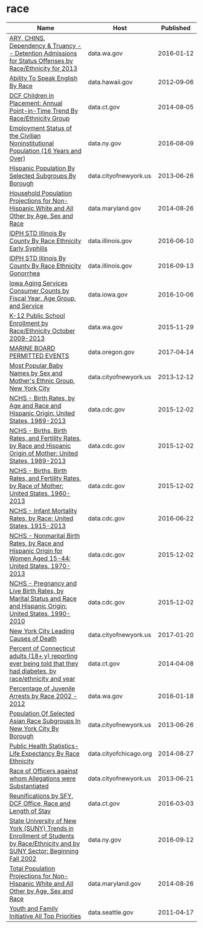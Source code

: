 # race

Name | Host | Published
---- | ---- | ---------
[ARY, CHINS, Dependency & Truancy -- Detention Admissions for Status Offenses by Race/Ethnicity for 2013](../datasets/mg62-47yg.md) | data.wa.gov | 2016&#x2011;01&#x2011;12
[Ability To Speak English By Race](../datasets/avad-trha.md) | data.hawaii.gov | 2012&#x2011;09&#x2011;06
[DCF Children in Placement: Annual Point-in-Time Trend By Race/Ethnicity Group](../datasets/4g5q-njpq.md) | data.ct.gov | 2014&#x2011;08&#x2011;05
[Employment Status of the Civilian Noninstitutional Population (16 Years and Over)](../datasets/wkup-gbbg.md) | data.ny.gov | 2016&#x2011;08&#x2011;09
[Hispanic Population By Selected Subgroups By Borough](../datasets/w9du-8cu6.md) | data.cityofnewyork.us | 2013&#x2011;06&#x2011;26
[Household Population Projections for Non-Hispanic White and All Other by Age, Sex and Race](../datasets/2n4q-ikbx.md) | data.maryland.gov | 2014&#x2011;08&#x2011;26
[IDPH STD Illinois By County By Race Ethnicity Early Syphilis](../datasets/9jqz-nfak.md) | data.illinois.gov | 2016&#x2011;06&#x2011;10
[IDPH STD Illinois By County By Race Ethnicity Gonorrhea](../datasets/mypp-sb8d.md) | data.illinois.gov | 2016&#x2011;09&#x2011;13
[Iowa Aging Services Consumer Counts by Fiscal Year, Age Group, and Service](../datasets/3qxc-gxc2.md) | data.iowa.gov | 2016&#x2011;10&#x2011;06
[K-12 Public School Enrollment by Race/Ethnicity October 2009-2013](../datasets/dw5v-bykq.md) | data.wa.gov | 2015&#x2011;11&#x2011;29
[MARINE BOARD PERMITTED EVENTS](../datasets/7zxm-9fbf.md) | data.oregon.gov | 2017&#x2011;04&#x2011;14
[Most Popular Baby Names by Sex and Mother's Ethnic Group, New York City](../datasets/25th-nujf.md) | data.cityofnewyork.us | 2013&#x2011;12&#x2011;12
[NCHS - Birth Rates, by Age and Race and Hispanic Origin: United States, 1989-2013](../datasets/e8kx-wbww.md) | data.cdc.gov | 2015&#x2011;12&#x2011;02
[NCHS - Births, Birth Rates, and Fertility Rates, by Race and Hispanic Origin of Mother: United States, 1989-2013](../datasets/s54h-bixi.md) | data.cdc.gov | 2015&#x2011;12&#x2011;02
[NCHS - Births, Birth Rates, and Fertility Rates, by Race of Mother: United States, 1960-2013](../datasets/89yk-m38d.md) | data.cdc.gov | 2015&#x2011;12&#x2011;02
[NCHS - Infant Mortality Rates, by Race: United States, 1915-2013](../datasets/ddsk-zebd.md) | data.cdc.gov | 2016&#x2011;06&#x2011;22
[NCHS - Nonmarital Birth Rates, by Race and Hispanic Origin for Women Aged 15-44: United States, 1970-2013](../datasets/6tkz-y37d.md) | data.cdc.gov | 2015&#x2011;12&#x2011;02
[NCHS - Pregnancy and Live Birth Rates, by Marital Status and Race and Hispanic Origin: United States, 1990-2010](../datasets/7pcd-2tnr.md) | data.cdc.gov | 2015&#x2011;12&#x2011;02
[New York City Leading Causes of Death](../datasets/jb7j-dtam.md) | data.cityofnewyork.us | 2017&#x2011;01&#x2011;20
[Percent of Connecticut adults (18+ y) reporting ever being told that they had diabetes, by race/ethnicity and year](../datasets/s48i-ac23.md) | data.ct.gov | 2014&#x2011;04&#x2011;08
[Percentage of Juvenile Arrests by Race 2002 - 2012](../datasets/dpeg-hp5b.md) | data.wa.gov | 2016&#x2011;01&#x2011;18
[Population Of Selected Asian Race Subgroups In New York City By Borough](../datasets/432v-a7hc.md) | data.cityofnewyork.us | 2013&#x2011;06&#x2011;26
[Public Health Statistics- Life Expectancy By Race Ethnicity](../datasets/3qdj-cqb8.md) | data.cityofchicago.org | 2014&#x2011;08&#x2011;27
[Race of Officers against whom Allegations were Substantiated](../datasets/cj5g-iwxb.md) | data.cityofnewyork.us | 2013&#x2011;06&#x2011;21
[Reunifications by SFY, DCF Office, Race and Length of Stay](../datasets/9x74-djtb.md) | data.ct.gov | 2016&#x2011;03&#x2011;03
[State University of New York (SUNY) Trends in Enrollment of Students by Race/Ethnicity and by SUNY Sector: Beginning Fall 2002](../datasets/ms8i-dzsk.md) | data.ny.gov | 2016&#x2011;09&#x2011;12
[Total Population Projections for Non-Hispanic White and All Other by Age, Sex and Race](../datasets/5zc8-s5s9.md) | data.maryland.gov | 2014&#x2011;08&#x2011;26
[Youth and Family Initiative All Top Priorities](../datasets/s3q4-fh73.md) | data.seattle.gov | 2011&#x2011;04&#x2011;17

